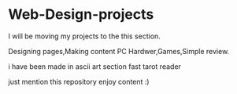 # Web-Design-projects

I will be moving my projects  to the this section.

Designing pages,Making content PC Hardwer,Games,Simple review.

i have been made in ascii art section fast tarot reader

just mention this repository
enjoy content :)
